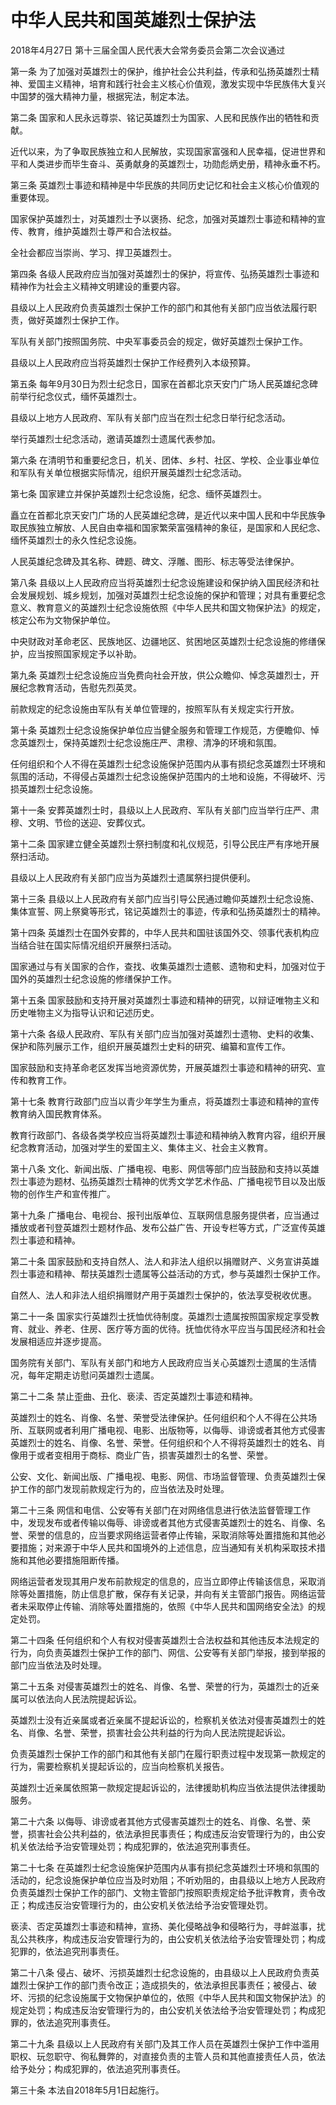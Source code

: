 # 中华人民共和国英雄烈士保护法

2018年4月27日 第十三届全国人民代表大会常务委员会第二次会议通过



第一条 为了加强对英雄烈士的保护，维护社会公共利益，传承和弘扬英雄烈士精神、爱国主义精神，培育和践行社会主义核心价值观，激发实现中华民族伟大复兴中国梦的强大精神力量，根据宪法，制定本法。

第二条 国家和人民永远尊崇、铭记英雄烈士为国家、人民和民族作出的牺牲和贡献。

近代以来，为了争取民族独立和人民解放，实现国家富强和人民幸福，促进世界和平和人类进步而毕生奋斗、英勇献身的英雄烈士，功勋彪炳史册，精神永垂不朽。

第三条 英雄烈士事迹和精神是中华民族的共同历史记忆和社会主义核心价值观的重要体现。

国家保护英雄烈士，对英雄烈士予以褒扬、纪念，加强对英雄烈士事迹和精神的宣传、教育，维护英雄烈士尊严和合法权益。

全社会都应当崇尚、学习、捍卫英雄烈士。

第四条 各级人民政府应当加强对英雄烈士的保护，将宣传、弘扬英雄烈士事迹和精神作为社会主义精神文明建设的重要内容。

县级以上人民政府负责英雄烈士保护工作的部门和其他有关部门应当依法履行职责，做好英雄烈士保护工作。

军队有关部门按照国务院、中央军事委员会的规定，做好英雄烈士保护工作。

县级以上人民政府应当将英雄烈士保护工作经费列入本级预算。

第五条 每年9月30日为烈士纪念日，国家在首都北京天安门广场人民英雄纪念碑前举行纪念仪式，缅怀英雄烈士。

县级以上地方人民政府、军队有关部门应当在烈士纪念日举行纪念活动。

举行英雄烈士纪念活动，邀请英雄烈士遗属代表参加。

第六条 在清明节和重要纪念日，机关、团体、乡村、社区、学校、企业事业单位和军队有关单位根据实际情况，组织开展英雄烈士纪念活动。

第七条 国家建立并保护英雄烈士纪念设施，纪念、缅怀英雄烈士。

矗立在首都北京天安门广场的人民英雄纪念碑，是近代以来中国人民和中华民族争取民族独立解放、人民自由幸福和国家繁荣富强精神的象征，是国家和人民纪念、缅怀英雄烈士的永久性纪念设施。

人民英雄纪念碑及其名称、碑题、碑文、浮雕、图形、标志等受法律保护。

第八条 县级以上人民政府应当将英雄烈士纪念设施建设和保护纳入国民经济和社会发展规划、城乡规划，加强对英雄烈士纪念设施的保护和管理；对具有重要纪念意义、教育意义的英雄烈士纪念设施依照《中华人民共和国文物保护法》的规定，核定公布为文物保护单位。

中央财政对革命老区、民族地区、边疆地区、贫困地区英雄烈士纪念设施的修缮保护，应当按照国家规定予以补助。

第九条 英雄烈士纪念设施应当免费向社会开放，供公众瞻仰、悼念英雄烈士，开展纪念教育活动，告慰先烈英灵。

前款规定的纪念设施由军队有关单位管理的，按照军队有关规定实行开放。

第十条 英雄烈士纪念设施保护单位应当健全服务和管理工作规范，方便瞻仰、悼念英雄烈士，保持英雄烈士纪念设施庄严、肃穆、清净的环境和氛围。

任何组织和个人不得在英雄烈士纪念设施保护范围内从事有损纪念英雄烈士环境和氛围的活动，不得侵占英雄烈士纪念设施保护范围内的土地和设施，不得破坏、污损英雄烈士纪念设施。

第十一条 安葬英雄烈士时，县级以上人民政府、军队有关部门应当举行庄严、肃穆、文明、节俭的送迎、安葬仪式。

第十二条 国家建立健全英雄烈士祭扫制度和礼仪规范，引导公民庄严有序地开展祭扫活动。

县级以上人民政府有关部门应当为英雄烈士遗属祭扫提供便利。

第十三条 县级以上人民政府有关部门应当引导公民通过瞻仰英雄烈士纪念设施、集体宣誓、网上祭奠等形式，铭记英雄烈士的事迹，传承和弘扬英雄烈士的精神。

第十四条 英雄烈士在国外安葬的，中华人民共和国驻该国外交、领事代表机构应当结合驻在国实际情况组织开展祭扫活动。

国家通过与有关国家的合作，查找、收集英雄烈士遗骸、遗物和史料，加强对位于国外的英雄烈士纪念设施的修缮保护工作。

第十五条 国家鼓励和支持开展对英雄烈士事迹和精神的研究，以辩证唯物主义和历史唯物主义为指导认识和记述历史。

第十六条 各级人民政府、军队有关部门应当加强对英雄烈士遗物、史料的收集、保护和陈列展示工作，组织开展英雄烈士史料的研究、编纂和宣传工作。

国家鼓励和支持革命老区发挥当地资源优势，开展英雄烈士事迹和精神的研究、宣传和教育工作。

第十七条 教育行政部门应当以青少年学生为重点，将英雄烈士事迹和精神的宣传教育纳入国民教育体系。

教育行政部门、各级各类学校应当将英雄烈士事迹和精神纳入教育内容，组织开展纪念教育活动，加强对学生的爱国主义、集体主义、社会主义教育。

第十八条 文化、新闻出版、广播电视、电影、网信等部门应当鼓励和支持以英雄烈士事迹为题材、弘扬英雄烈士精神的优秀文学艺术作品、广播电视节目以及出版物的创作生产和宣传推广。

第十九条 广播电台、电视台、报刊出版单位、互联网信息服务提供者，应当通过播放或者刊登英雄烈士题材作品、发布公益广告、开设专栏等方式，广泛宣传英雄烈士事迹和精神。

第二十条 国家鼓励和支持自然人、法人和非法人组织以捐赠财产、义务宣讲英雄烈士事迹和精神、帮扶英雄烈士遗属等公益活动的方式，参与英雄烈士保护工作。

自然人、法人和非法人组织捐赠财产用于英雄烈士保护的，依法享受税收优惠。

第二十一条 国家实行英雄烈士抚恤优待制度。英雄烈士遗属按照国家规定享受教育、就业、养老、住房、医疗等方面的优待。抚恤优待水平应当与国民经济和社会发展相适应并逐步提高。

国务院有关部门、军队有关部门和地方人民政府应当关心英雄烈士遗属的生活情况，每年定期走访慰问英雄烈士遗属。

第二十二条 禁止歪曲、丑化、亵渎、否定英雄烈士事迹和精神。

英雄烈士的姓名、肖像、名誉、荣誉受法律保护。任何组织和个人不得在公共场所、互联网或者利用广播电视、电影、出版物等，以侮辱、诽谤或者其他方式侵害英雄烈士的姓名、肖像、名誉、荣誉。任何组织和个人不得将英雄烈士的姓名、肖像用于或者变相用于商标、商业广告，损害英雄烈士的名誉、荣誉。

公安、文化、新闻出版、广播电视、电影、网信、市场监督管理、负责英雄烈士保护工作的部门发现前款规定行为的，应当依法及时处理。

第二十三条 网信和电信、公安等有关部门在对网络信息进行依法监督管理工作中，发现发布或者传输以侮辱、诽谤或者其他方式侵害英雄烈士的姓名、肖像、名誉、荣誉的信息的，应当要求网络运营者停止传输，采取消除等处置措施和其他必要措施；对来源于中华人民共和国境外的上述信息，应当通知有关机构采取技术措施和其他必要措施阻断传播。

网络运营者发现其用户发布前款规定的信息的，应当立即停止传输该信息，采取消除等处置措施，防止信息扩散，保存有关记录，并向有关主管部门报告。网络运营者未采取停止传输、消除等处置措施的，依照《中华人民共和国网络安全法》的规定处罚。

第二十四条 任何组织和个人有权对侵害英雄烈士合法权益和其他违反本法规定的行为，向负责英雄烈士保护工作的部门、网信、公安等有关部门举报，接到举报的部门应当依法及时处理。

第二十五条 对侵害英雄烈士的姓名、肖像、名誉、荣誉的行为，英雄烈士的近亲属可以依法向人民法院提起诉讼。

英雄烈士没有近亲属或者近亲属不提起诉讼的，检察机关依法对侵害英雄烈士的姓名、肖像、名誉、荣誉，损害社会公共利益的行为向人民法院提起诉讼。

负责英雄烈士保护工作的部门和其他有关部门在履行职责过程中发现第一款规定的行为，需要检察机关提起诉讼的，应当向检察机关报告。

英雄烈士近亲属依照第一款规定提起诉讼的，法律援助机构应当依法提供法律援助服务。

第二十六条 以侮辱、诽谤或者其他方式侵害英雄烈士的姓名、肖像、名誉、荣誉，损害社会公共利益的，依法承担民事责任；构成违反治安管理行为的，由公安机关依法给予治安管理处罚；构成犯罪的，依法追究刑事责任。

第二十七条 在英雄烈士纪念设施保护范围内从事有损纪念英雄烈士环境和氛围的活动的，纪念设施保护单位应当及时劝阻；不听劝阻的，由县级以上地方人民政府负责英雄烈士保护工作的部门、文物主管部门按照职责规定给予批评教育，责令改正；构成违反治安管理行为的，由公安机关依法给予治安管理处罚。

亵渎、否定英雄烈士事迹和精神，宣扬、美化侵略战争和侵略行为，寻衅滋事，扰乱公共秩序，构成违反治安管理行为的，由公安机关依法给予治安管理处罚；构成犯罪的，依法追究刑事责任。

第二十八条 侵占、破坏、污损英雄烈士纪念设施的，由县级以上人民政府负责英雄烈士保护工作的部门责令改正；造成损失的，依法承担民事责任；被侵占、破坏、污损的纪念设施属于文物保护单位的，依照《中华人民共和国文物保护法》的规定处罚；构成违反治安管理行为的，由公安机关依法给予治安管理处罚；构成犯罪的，依法追究刑事责任。

第二十九条 县级以上人民政府有关部门及其工作人员在英雄烈士保护工作中滥用职权、玩忽职守、徇私舞弊的，对直接负责的主管人员和其他直接责任人员，依法给予处分；构成犯罪的，依法追究刑事责任。

第三十条 本法自2018年5月1日起施行。